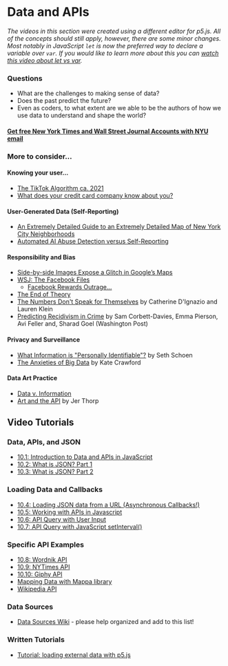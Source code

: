 # Data and APIs

*The videos in this section were created using a different editor for p5.js. All of the concepts should still apply, however, there are some minor changes. Most notably in JavaScript `let` is now the preferred way to declare a variable over `var`. If you would like to learn more about this you can [watch this video about let vs var](https://youtu.be/q8SHaDQdul0).*

### Questions
* What are the challenges to making sense of data?
* Does the past predict the future?
* Even as coders, to what extent are we able to be the authors of how we use data to understand and shape the world?

#### [Get free New York Times and Wall Street Journal Accounts with NYU email](https://guides.nyu.edu/currentnews)

### More to consider...
#### Knowing your user...
   * [The TikTok Algorithm ca. 2021](https://www.nytimes.com/2021/12/05/business/media/tiktok-algorithm.html)
   * [What does your credit card company know about you?](https://www.nytimes.com/2009/05/17/magazine/17credit-t.html)

#### User-Generated Data (Self-Reporting)
   * [An Extremely Detailed Guide to an Extremely Detailed Map of New York City Neighborhoods](https://www.nytimes.com/interactive/2023/10/29/upshot/new-york-neighborhood-guide.html)
   * [Automated AI Abuse Detection versus Self-Reporting](https://www.wsj.com/tech/instagram-facebook-teens-harassment-safety-5d991be1)

#### Responsibility and Bias
   * [Side-by-side Images Expose a Glitch in Google’s Maps](https://qz.com/982709/google-maps-is-making-entire-communities-invisible-the-consequences-are-worrying/)
   * [WSJ: The Facebook Files](https://www.wsj.com/articles/the-facebook-files-11631713039)
      * [Facebook Rewards Outrage...](https://www.wsj.com/articles/facebook-algorithm-change-zuckerberg-11631654215?mod=article_inline)
   * [The End of Theory](https://www.wired.com/2008/06/pb-theory/)
   * [The Numbers Don't Speak for Themselves](https://bookbook.pubpub.org/pub/6ui5n4vo) by Catherine D'Ignazio and Lauren Klein
   * [Predicting Recidivism in Crime](https://www.washingtonpost.com/news/monkey-cage/wp/2016/10/17/can-an-algorithm-be-racist-our-analysis-is-more-cautious-than-propublicas/) by Sam Corbett-Davies, Emma Pierson, Avi Feller and, Sharad Goel (Washington Post)
#### Privacy and Surveillance
   * [What Information is "Personally Identifiable"?](https://www.eff.org/deeplinks/2009/09/what-information-personally-identifiable) by Seth Schoen
   * [The Anxieties of Big Data](http://thenewinquiry.com/essays/the-anxieties-of-big-data/) by Kate Crawford
#### Data Art Practice
   * [Data v. Information](http://eleven.fibreculturejournal.org/fcj-067-art-against-information-case-studies-in-data-practice/)
   * [Art and the API](http://blog.blprnt.com/blog/blprnt/art-and-the-api) by Jer Thorp

## Video Tutorials

### Data, APIs, and JSON
* [10.1: Introduction to Data and APIs in JavaScript](https://youtu.be/rJaXOFfwGVw?list=PLRqwX-V7Uu6a-SQiI4RtIwuOrLJGnel0r)
* [10.2: What is JSON? Part 1](https://youtu.be/_NFkzw6oFtQ?list=PLRqwX-V7Uu6a-SQiI4RtIwuOrLJGnel0r)
* [10.3: What is JSON? Part 2](https://youtu.be/118sDpLOClw?list=PLRqwX-V7Uu6a-SQiI4RtIwuOrLJGnel0r)

### Loading Data and Callbacks
* [10.4: Loading JSON data from a URL (Asynchronous Callbacks!)](https://youtu.be/6mT3r8Qn1VY?list=PLRqwX-V7Uu6a-SQiI4RtIwuOrLJGnel0r)
* [10.5: Working with APIs in Javascript](https://youtu.be/ecT42O6I_WI?list=PLRqwX-V7Uu6a-SQiI4RtIwuOrLJGnel0r)
* [10.6: API Query with User Input](https://youtu.be/4UoUqnjUC2c?list=PLRqwX-V7Uu6a-SQiI4RtIwuOrLJGnel0r)
* [10.7: API Query with JavaScript setInterval()](https://youtu.be/UNtqhnhD-wo?list=PLRqwX-V7Uu6a-SQiI4RtIwuOrLJGnel0r)

### Specific API Examples
* [10.8: Wordnik API](https://youtu.be/YsgdUaOrFnQ?list=PLRqwX-V7Uu6a-SQiI4RtIwuOrLJGnel0r)
* [10.9: NYTimes API](https://youtu.be/IMne3LY4bks?list=PLRqwX-V7Uu6a-SQiI4RtIwuOrLJGnel0r)
* [10.10: Giphy API](https://youtu.be/mj8_w11MvH8?list=PLRqwX-V7Uu6a-SQiI4RtIwuOrLJGnel0r)
* [Mapping Data with Mappa library](https://youtu.be/ZiYdOwOrGyc?list=PLRqwX-V7Uu6a-SQiI4RtIwuOrLJGnel0r)
* [Wikipedia API](https://youtu.be/RPz75gcHj18?list=PLRqwX-V7Uu6a-SQiI4RtIwuOrLJGnel0r)

### Data Sources
* [Data Sources Wiki](https://github.com/ITPNYU/ICM-2019-Code/wiki/Data-Sources) - please help organized and add to this list!

### Written Tutorials
* [Tutorial: loading external data with p5.js](https://github.com/processing/p5.js/wiki/Loading-external-files:-AJAX,-XML,-JSON)
